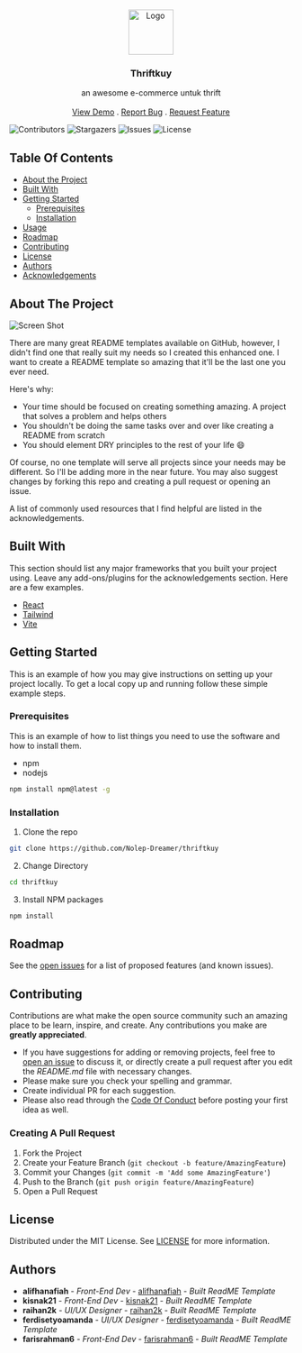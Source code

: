 <br/>
<p align="center">
  <a href="https://github.com/Nolep-Dreamer/thriftkuy">
    <img src="images/logo.png" alt="Logo" width="80" height="80">
  </a>

  <h3 align="center">Thriftkuy</h3>

  <p align="center">
    an awesome e-commerce untuk thrift
    <br/>
    <br/>
    <a href="https://github.com/Nolep-Dreamer/thriftkuy">View Demo</a>
    .
    <a href="https://github.com/Nolep-Dreamer/thriftkuy/issues">Report Bug</a>
    .
    <a href="https://github.com/Nolep-Dreamer/thriftkuy/issues">Request Feature</a>
  </p>
</p>

![Contributors](https://img.shields.io/github/contributors/Nolep-Dreamer/thriftkuy?color=dark-green) ![Stargazers](https://img.shields.io/github/stars/Nolep-Dreamer/thriftkuy?style=social) ![Issues](https://img.shields.io/github/issues/Nolep-Dreamer/thriftkuy) ![License](https://img.shields.io/github/license/Nolep-Dreamer/thriftkuy)

## Table Of Contents

- [About the Project](#about-the-project)
- [Built With](#built-with)
- [Getting Started](#getting-started)
  - [Prerequisites](#prerequisites)
  - [Installation](#installation)
- [Usage](#usage)
- [Roadmap](#roadmap)
- [Contributing](#contributing)
- [License](#license)
- [Authors](#authors)
- [Acknowledgements](#acknowledgements)

## About The Project

![Screen Shot](images/screenshot.png)

There are many great README templates available on GitHub, however, I didn't find one that really suit my needs so I created this enhanced one. I want to create a README template so amazing that it'll be the last one you ever need.

Here's why:

- Your time should be focused on creating something amazing. A project that solves a problem and helps others
- You shouldn't be doing the same tasks over and over like creating a README from scratch
- You should element DRY principles to the rest of your life :smile:

Of course, no one template will serve all projects since your needs may be different. So I'll be adding more in the near future. You may also suggest changes by forking this repo and creating a pull request or opening an issue.

A list of commonly used resources that I find helpful are listed in the acknowledgements.

## Built With

This section should list any major frameworks that you built your project using. Leave any add-ons/plugins for the acknowledgements section. Here are a few examples.

- [React](https://reactjs.org/)
- [Tailwind](https://tailwindcss.com/)
- [Vite](https://vitejs.dev/)

## Getting Started

This is an example of how you may give instructions on setting up your project locally.
To get a local copy up and running follow these simple example steps.

### Prerequisites

This is an example of how to list things you need to use the software and how to install them.

- npm
- nodejs

```sh
npm install npm@latest -g
```

### Installation

1. Clone the repo

```sh
git clone https://github.com/Nolep-Dreamer/thriftkuy
```

2. Change Directory

```sh
cd thriftkuy
```

3. Install NPM packages

```sh
npm install
```

## Roadmap

See the [open issues](https://github.com/Nolep-Dreamer/thriftkuy/issues) for a list of proposed features (and known issues).

## Contributing

Contributions are what make the open source community such an amazing place to be learn, inspire, and create. Any contributions you make are **greatly appreciated**.

- If you have suggestions for adding or removing projects, feel free to [open an issue](https://github.com/Nolep-Dreamer/thriftkuy/issues/new) to discuss it, or directly create a pull request after you edit the _README.md_ file with necessary changes.
- Please make sure you check your spelling and grammar.
- Create individual PR for each suggestion.
- Please also read through the [Code Of Conduct](https://github.com/Nolep-Dreamer/thriftkuy/blob/main/CODE_OF_CONDUCT.md) before posting your first idea as well.

### Creating A Pull Request

1. Fork the Project
2. Create your Feature Branch (`git checkout -b feature/AmazingFeature`)
3. Commit your Changes (`git commit -m 'Add some AmazingFeature'`)
4. Push to the Branch (`git push origin feature/AmazingFeature`)
5. Open a Pull Request

## License

Distributed under the MIT License. See [LICENSE](https://github.com/Nolep-Dreamer/thriftkuy/blob/main/LICENSE.md) for more information.

## Authors

- **alifhanafiah** - _Front-End Dev_ - [alifhanafiah](https://github.com/alifhanafiah) - _Built ReadME Template_
- **kisnak21** - _Front-End Dev_ - [kisnak21](https://github.com/kisnak21) - _Built ReadME Template_
- **raihan2k** - _UI/UX Designer_ - [raihan2k](https://github.com/Raihan-2k) - _Built ReadME Template_
- **ferdisetyoamanda** - _UI/UX Designer_ - [ferdisetyoamanda](https://github.com/ferdisetyoamanda) - _Built ReadME Template_
- **farisrahman6** - _Front-End Dev_ - [farisrahman6](https://github.com/farisrahman674) - _Built ReadME Template_
